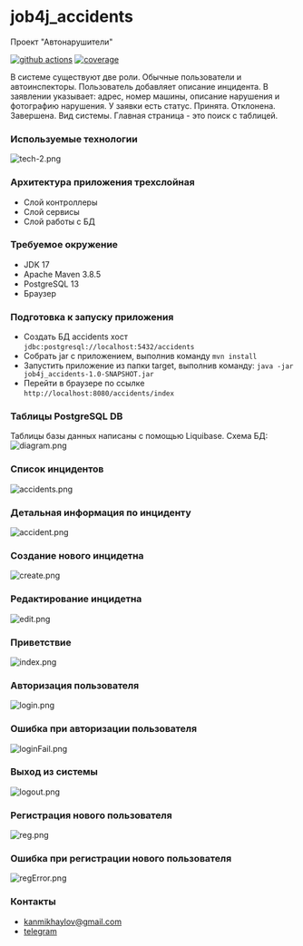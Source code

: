# job4j_accidents
Проект "Автонарушители"

[![github actions][actions-image]][actions-url]
[![coverage][codecov-image]][codecov-url]

В системе существуют две роли. Обычные пользователи и автоинспекторы.
Пользователь добавляет описание инцидента.
В заявлении указывает: адрес, номер машины, описание нарушения и фотографию нарушения.
У заявки есть статус. Принята. Отклонена. Завершена.
Вид системы. Главная страница - это поиск с таблицей.

### Используемые технологии
![tech-2.png](readme/image/tech-2.png)

### Архитектура приложения трехслойная
- Слой контроллеры
- Слой сервисы
- Слой работы с БД

### Требуемое окружение
- JDK 17
- Apache Maven 3.8.5
- PostgreSQL 13
- Браузер

### Подготовка к запуску приложения
- Создать БД accidents хост `jdbc:postgresql://localhost:5432/accidents`
- Собрать jar с приложением, выполнив команду `mvn install`
- Запустить приложение из папки target, выполнив команду: `java -jar job4j_accidents-1.0-SNAPSHOT.jar`
- Перейти в браузере по ссылке `http://localhost:8080/accidents/index`

### Таблицы PostgreSQL DB
Таблицы базы данных написаны с помощью Liquibase. Схема БД:
![diagram.png](readme/image/diagram.png)

### Список инцидентов
![accidents.png](readme/image/accidents.png)

### Детальная информация по инциденту
![accident.png](readme/image/accident.png)

### Создание нового инцидетна
![create.png](readme/image/create.png)

### Редактирование инцидетна
![edit.png](readme/image/edit.png)

### Приветствие
![index.png](readme/image/index.png)

### Авторизация пользователя
![login.png](readme/image/login.png)

### Ошибка при авторизации пользователя
![loginFail.png](readme/image/loginFail.png)

### Выход из системы
![logout.png](readme/image/logout.png)

### Регистрация нового пользователя
![reg.png](readme/image/reg.png)

### Ошибка при регистрации нового пользователя
![regError.png](readme/image/regError.png)

### Контакты
- kanmikhaylov@gmail.com
- [telegram](https://t.me/KonstantinM1khaylov) 

[actions-image]: https://github.com/kamikhaylov/job4j_accidents/actions/workflows/maven.yml/badge.svg
[actions-url]: https://github.com/kamikhaylov/job4j_accidents/actions/workflows/maven.yml
[codecov-image]: https://codecov.io/gh/kamikhaylov/job4j_accidents/graph/badge.svg?token=OOJSR71PZJ
[codecov-url]: https://codecov.io/gh/kamikhaylov/job4j_accidents
